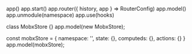 app()
app.start()
app.router({ history, app } => RouterConfig) 
app.model()
app.unmodule(namespace)
app.use(hooks)


class MobxStore {}
app.model(new MobxStore);

const mobxStore = {
  namespace: '',
  state: {},
  computeds: {},
  actions: {}
}
app.model(mobxStore);

